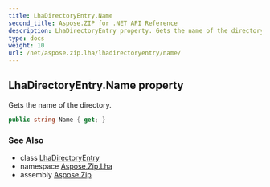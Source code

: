 ```yaml
---
title: LhaDirectoryEntry.Name
second_title: Aspose.ZIP for .NET API Reference
description: LhaDirectoryEntry property. Gets the name of the directory
type: docs
weight: 10
url: /net/aspose.zip.lha/lhadirectoryentry/name/
---
```

## LhaDirectoryEntry.Name property

Gets the name of the directory.

```csharp
public string Name { get; }
```

### See Also

* class [LhaDirectoryEntry](../)
* namespace [Aspose.Zip.Lha](../../lhadirectoryentry/)
* assembly [Aspose.Zip](../../../)


